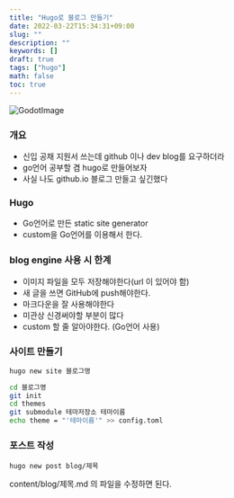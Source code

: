 ```yaml
---
title: "Hugo로 블로그 만들기"
date: 2022-03-22T15:34:31+09:00
slug: ""
description: ""
keywords: []
draft: true
tags: ["hugo"]
math: false
toc: true
---
```


![GodotImage](https://i.imgur.com/gfQSYcN.jpeg)
### 개요
- 신입 공채 지원서 쓰는데 github 이나 dev blog를 요구하더라  
- go언어 공부할 겸 hugo로 만들어보자  
- 사실 나도 github.io 블로그 만들고 싶긴했다

### Hugo
- Go언어로 만든 static site generator
- custom을 Go언어를 이용해서 한다.

### blog engine 사용 시 한계
- 이미지 파일을 모두 저장해야한다(url 이 있어야 함)
- 새 글을 쓰면 GitHub에 push해야한다.
- 마크다운을 잘 사용해야한다
- 미관상 신경써야할 부분이 많다
- custom 할 줄 알아야한다. (Go언어 사용)

### 사이트 만들기
```bash
hugo new site 블로그명

cd 블로그명
git init
cd themes
git submodule 테마저장소 테마이름
echo theme = "'테마이름'" >> config.toml
```

### 포스트 작성
```
hugo new post blog/제목
```
content/blog/제목.md 의 파일을 수정하면 된다.
